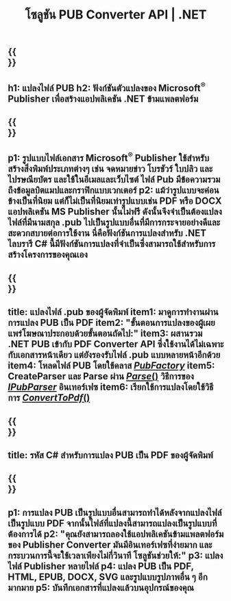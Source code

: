 ﻿---
translation: true
template: /_templates/conversion-net.md
title: โซลูชัน PUB Converter API | .NET
url: /net/conversion/
description: แปลงไฟล์ Microsoft Publisher โดยทางโปรแกรมผ่านไลบรารี C# โซลูชัน API อย่างง่ายเพื่อสร้างโปรเจ็กต์ .NET ตัวแปลง PUB ของคุณเอง
metakeywords: 'ตัวแปลง pub net, แปลงไฟล์ pub net, ตัวแปลง pub c#, แปลงไฟล์ pub c #'
family: pub
platformtag: net
feature: conversion
---

{{<section banner>}}
---
h1: แปลงไฟล์ PUB
h2: ฟังก์ชันตัวแปลงของ Microsoft<sup>®</sup> Publisher เพื่อสร้างแอปพลิเคชัน .NET ข้ามแพลตฟอร์ม
---

{{<section overview>}}
---
p1: รูปแบบไฟล์เอกสาร Microsoft<sup>®</sup> Publisher ใช้สำหรับสร้างสิ่งพิมพ์ประเภทต่างๆ เช่น จดหมายข่าว โบรชัวร์ ใบปลิว และไปรษณียบัตร และใช้ในอีเมลและเว็บไซต์ ไฟล์ Pub มีข้อความรวมถึงข้อมูลบิตแมปและกราฟิกแบบเวกเตอร์
p2: แม้ว่ารูปแบบจะค่อนข้างเป็นที่นิยม แต่ก็ไม่เป็นที่นิยมเท่ารูปแบบเช่น PDF หรือ DOCX แอปพลิเคชัน MS Publisher นั้นไม่ฟรี ดังนั้นจึงจำเป็นต้องแปลงไฟล์ที่มีนามสกุล .pub ไปเป็นรูปแบบอื่นที่มีการกระจายอย่างดีและสะดวกสบายต่อการใช้งาน นี่คือฟังก์ชันการแปลงสำหรับ .NET ไลบรารี C# นี้มีฟังก์ชันการแปลงที่จำเป็นซึ่งสามารถใช้สำหรับการสร้างโครงการของคุณเอง
---

{{<section feature1>}}
---
title: แปลงไฟล์ .pub ของผู้จัดพิมพ์
item1: มาดูการทำงานผ่านการแปลง PUB เป็น PDF
item2: "ขั้นตอนการแปลงของผู้เผยแพร่โฆษณาประกอบด้วยขั้นตอนถัดไป:"
item3: ผสานรวม .NET PUB เข้ากับ PDF Converter API ซึ่งใช้งานได้ไม่เฉพาะกับเอกสารหน้าเดียว แต่ยังรองรับไฟล์ .pub แบบหลายหน้าอีกด้วย
item4: โหลดไฟล์ PUB โดยใช้คลาส [*PubFactory*](https://reference.aspose.com/pub/net/aspose.pub/pubfactory//)
item5: CreateParser และ Parse ผ่าน [*Parse*()](https://reference.aspose.com/pub/net/aspose.pub/ipubparser//parse/) วิธีการของ [*IPubParser*](https://reference.aspose.com/pub/net/aspose.pub/ipubparser//) อินเทอร์เฟซ
item6: เรียกใช้การแปลงโดยใช้วิธีการ [*ConvertToPdf*()](https://reference.aspose.com/pub/net/aspose.pub/ipdfconverter//converttopdf/)
---

{{<section codeexample>}}
---
title: รหัส C# สำหรับการแปลง PUB เป็น PDF ของผู้จัดพิมพ์
---

{{<section summary>}}
---
p1: การแปลง PUB เป็นรูปแบบอื่นสามารถทำได้หลังจากแปลงไฟล์เป็นรูปแบบ PDF จากนั้นไฟล์ที่แปลงนี้สามารถแปลงเป็นรูปแบบที่ต้องการได้
p2: "คุณยังสามารถลองใช้แอปพลิเคชันข้ามแพลตฟอร์มของ Publisher Converter มันมีอินเทอร์เฟซที่ง่ายมาก และกระบวนการนี้จะใช้เวลาเพียงไม่กี่วินาที โซลูชันช่วยให้:"
p3: แปลงไฟล์ Publisher หลายไฟล์
p4: แปลง PUB เป็น PDF, HTML, EPUB, DOCX, SVG และรูปแบบรูปภาพอื่น ๆ อีกมากมาย
p5: บันทึกเอกสารที่แปลงแล้วบนอุปกรณ์ของคุณ
---
